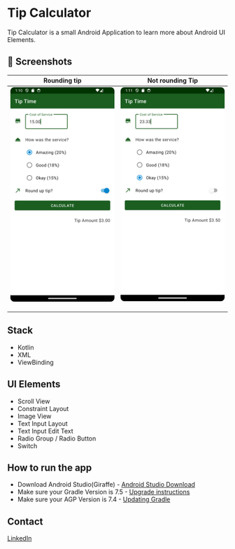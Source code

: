 # Tip Calculator
Tip Calculator is a small Android Application to learn more about Android UI Elements.

## :camera_flash: Screenshots

| Rounding tip                                     | Not rounding Tip                                 | 
|--------------------------------------------------|--------------------------------------------------|
| <img src="/assets/image1.png" width="260">&emsp; | <img src="/assets/image2.png" width="260">&emsp; |

## Stack
* Kotlin
* XML
* ViewBinding

## UI Elements
* Scroll View
* Constraint Layout
* Image View
* Text Input Layout
* Text Input Edit Text
* Radio Group / Radio Button
* Switch

## How to run the app
- Download Android Studio(Giraffe) -  [Android Studio Download](https://developer.android.com/studio)
- Make sure your Gradle Version is 7.5 - [Upgrade instructions](https://docs.gradle.org/7.5/release-notes.html#upgrade-instructions)
- Make sure your AGP Version is 7.4 - [Updating Gradle](https://developer.android.com/studio/releases/gradle-plugin?buildsystem=ndk-build&hl=pt-br#updating-gradle)

## Contact
[LinkedIn](https://www.linkedin.com/in/joaocolussi/)